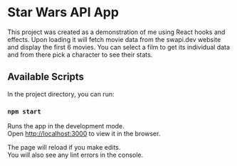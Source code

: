 # Star Wars API App

This project was created as a demonstration of me using React hooks and effects. Upon loading it will fetch movie data from the swapi.dev website and display the first 6 movies. You can select a film to get its individual data and from there pick a character to see their stats. 

## Available Scripts

In the project directory, you can run:

### `npm start`

Runs the app in the development mode.<br />
Open [http://localhost:3000](http://localhost:3000) to view it in the browser.

The page will reload if you make edits.<br />
You will also see any lint errors in the console.
